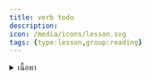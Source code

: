 ```yaml
---
title: verb todo
description: 
icon: /media/icons/lesson.svg
tags: {type:lesson,group:reading}
---
```


<details>
<summary>เนื้อหา</summary>

<details>

<summary>แบบฝึกหัด</summary>

<details>